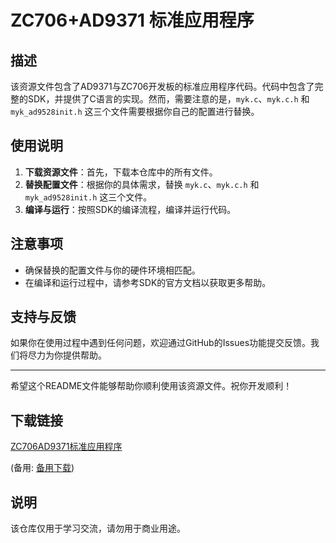 # ZC706+AD9371 标准应用程序

## 描述
该资源文件包含了AD9371与ZC706开发板的标准应用程序代码。代码中包含了完整的SDK，并提供了C语言的实现。然而，需要注意的是，`myk.c`、`myk.c.h` 和 `myk_ad9528init.h` 这三个文件需要根据你自己的配置进行替换。

## 使用说明
1. **下载资源文件**：首先，下载本仓库中的所有文件。
2. **替换配置文件**：根据你的具体需求，替换 `myk.c`、`myk.c.h` 和 `myk_ad9528init.h` 这三个文件。
3. **编译与运行**：按照SDK的编译流程，编译并运行代码。

## 注意事项
- 确保替换的配置文件与你的硬件环境相匹配。
- 在编译和运行过程中，请参考SDK的官方文档以获取更多帮助。

## 支持与反馈
如果你在使用过程中遇到任何问题，欢迎通过GitHub的Issues功能提交反馈。我们将尽力为你提供帮助。

---

希望这个README文件能够帮助你顺利使用该资源文件。祝你开发顺利！

## 下载链接
[ZC706AD9371标准应用程序](https://pan.quark.cn/s/2f9aaa96e673) 

(备用: [备用下载](https://pan.baidu.com/s/1yczsV9rjonCaIG73tD8lgg?pwd=1234))

## 说明

该仓库仅用于学习交流，请勿用于商业用途。
